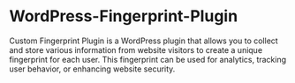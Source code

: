 # WordPress-Fingerprint-Plugin
Custom Fingerprint Plugin is a WordPress plugin that allows you to collect and store various information from website visitors to create a unique fingerprint for each user. This fingerprint can be used for analytics, tracking user behavior, or enhancing website security.
